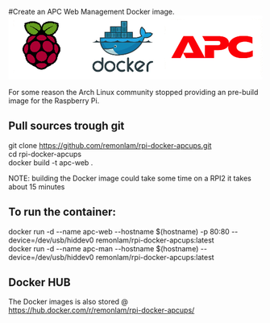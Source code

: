 #Create an APC Web Management Docker image.
![APC](/images/banner.png)

For some reason the Arch Linux community stopped providing an pre-build image for the Raspberry Pi.

## Pull sources trough git
git clone https://github.com/remonlam/rpi-docker-apcups.git <br />
cd rpi-docker-apcups <br />
docker build -t apc-web .

NOTE: building the Docker image could take some time on a RPI2 it takes about 15 minutes

## To run the container:
docker run -d --name apc-web --hostname $(hostname) -p 80:80 --device=/dev/usb/hiddev0 remonlam/rpi-docker-apcups:latest <br>
docker run -d --name apc-man --hostname $(hostname) --device=/dev/usb/hiddev0 remonlam/rpi-docker-apcups:latest

## Docker HUB
The Docker images is also stored @ https://hub.docker.com/r/remonlam/rpi-docker-apcups/
